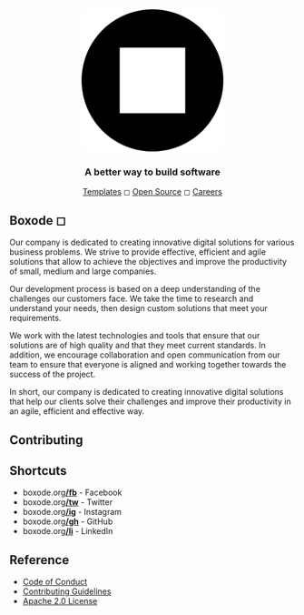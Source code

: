 <div align="center">
	<img height="250em" src="https://raw.githubusercontent.com/Boxode/Boxode/main/public/Boxode_circle_logo.png" alt="Boxode" />
	<h3>A better way to build software</h3>
	<a href="https://boxode.org/templates">Templates</a> ◻ <a href="https://boxode.org/oss">Open Source</a> ◻ <a href="https://boxode.org/careers">Careers</a>
</div>

## Boxode ◻ 

Our company is dedicated to creating innovative digital solutions for various business problems. We strive to provide effective, efficient and agile solutions that allow to achieve the objectives and improve the productivity of small, medium and large companies.

Our development process is based on a deep understanding of the challenges our customers face. We take the time to research and understand your needs, then design custom solutions that meet your requirements.

We work with the latest technologies and tools that ensure that our solutions are of high quality and that they meet current standards. In addition, we encourage collaboration and open communication from our team to ensure that everyone is aligned and working together towards the success of the project.

In short, our company is dedicated to creating innovative digital solutions that help our clients solve their challenges and improve their productivity in an agile, efficient and effective way.

## Contributing


## Shortcuts

- boxode.org[**/fb**](https://boxode.org/fb) - Facebook
- boxode.org[**/tw**](https://boxode.org/tw) - Twitter
- boxode.org[**/ig**](https://boxode.org/ig) - Instagram
- boxode.org[**/gh**](https://boxode.org/gh) - GitHub
- boxode.org[**/li**](https://boxode.org/li) - LinkedIn

## Reference
- <a href="https://github.com/Boxode/.github/blob/main/CODE_OF_CONDUCT_EN.md">Code of Conduct</a>
- <a href="">Contributing Guidelines</a>
- <a href="https://github.com/Boxode/Boxode/blob/main/LICENSE">Apache 2.0 License</a>
